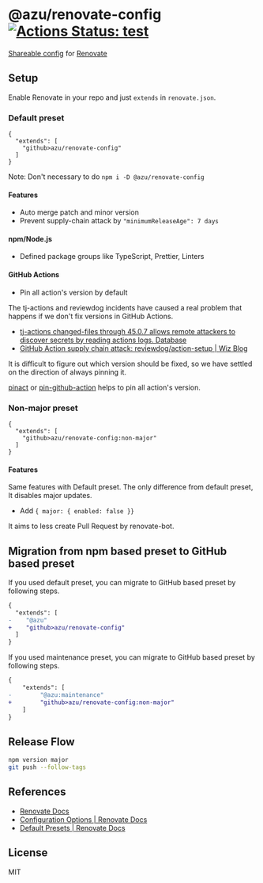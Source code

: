 # @azu/renovate-config [![Actions Status: test](https://github.com/azu/renovate-config/workflows/test/badge.svg)](https://github.com/azu/renovate-config/actions?query=workflow%3A"test")

[Shareable config](https://renovatebot.com/docs/config-presets/) for [Renovate](https://renovatebot.com)

## Setup

Enable Renovate in your repo and just `extends` in `renovate.json`.

### Default preset

```json5
{
  "extends": [
    "github>azu/renovate-config"
  ]
}
```

Note: Don't necessary to do `npm i -D @azu/renovate-config`

#### Features

- Auto merge patch and minor version
- Prevent supply-chain attack by `"minimumReleaseAge": 7 days`

#### npm/Node.js

- Defined package groups like TypeScript, Prettier, Linters

#### GitHub Actions

- Pin all action's version by default

The tj-actions and reviewdog incidents have caused a real problem that happens if we don't fix versions in GitHub Actions.

- [tj-actions changed-files through 45.0.7 allows remote attackers to discover secrets by reading actions logs. Database](https://github.com/advisories/GHSA-mrrh-fwg8-r2c3)
- [GitHub Action supply chain attack: reviewdog/action-setup | Wiz Blog](https://www.wiz.io/blog/new-github-action-supply-chain-attack-reviewdog-action-setup)

It is difficult to figure out which version should be fixed, so we have settled on the direction of always pinning it.

[pinact](https://github.com/suzuki-shunsuke/pinact) or [pin-github-action](https://github.com/mheap/pin-github-action) helps to pin all action's version.


### Non-major preset

```json5
{
  "extends": [
    "github>azu/renovate-config:non-major"
  ]
}
```

#### Features

Same features with Default preset.
The only difference from default preset, It disables major updates.

- Add `{ major: { enabled: false }}`

It aims to less create Pull Request by renovate-bot.

## Migration from npm based preset to GitHub based preset

If you used default preset, you can migrate to GitHub based preset by following steps.

```diff
{
  "extends": [
-    "@azu"
+    "github>azu/renovate-config"
  ]
}
```

If you used maintenance preset, you can migrate to GitHub based preset by following steps.

```diff
{
    "extends": [
-        "@azu:maintenance"
+        "github>azu/renovate-config:non-major"
    ]
}
```

## Release Flow

```bash
npm version major
git push --follow-tags
```

## References

- [Renovate Docs](https://renovatebot.com/docs/)
- [Configuration Options \| Renovate Docs](https://renovatebot.com/docs/configuration-options/)
- [Default Presets \| Renovate Docs](https://renovatebot.com/docs/presets-default/)

## License

MIT
